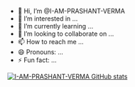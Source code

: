 - 👋 Hi, I’m @I-AM-PRASHANT-VERMA
- 👀 I’m interested in ...
- 🌱 I’m currently learning ...
- 💞️ I’m looking to collaborate on ...
- 📫 How to reach me ...
- 😄 Pronouns: ...
- ⚡ Fun fact: ...

[![I-AM-PRASHANT-VERMA GitHub stats](https://github-readme-stats.vercel.app/api?username=I-AM-PRASHANT-VERMA)](https://github.com/I-AM-PRASHANT-VERMA/github-readme-stats)
